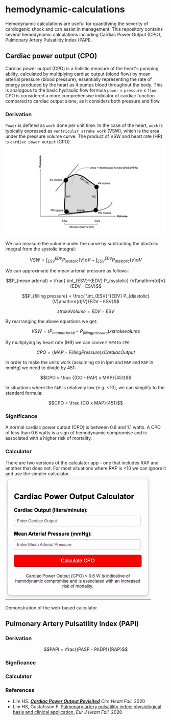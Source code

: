 # hemodynamic-calculations
Hemodynamic calculations are useful for quantifying the severity of cardiogenic shock and can assist in management.
This repository contains several hemodynamic calculations including Cardiac Power Output (CPO), Pulmonary Artery Pulsatility Index (PAPI).

## Cardiac power output (CPO)
Cardiac power output (CPO) is a holistic measure of the heart's pumping ability, calculated by multiplying cardiac output (blood flow) by mean arterial pressure (blood pressure), essentially representing the rate of energy produced by the heart as it pumps blood throughout the body. This is analogous to the basic hydraulic flow formula `power` = `pressure` x `flow` CPO is considered a more comprehensive indicator of cardiac function compared to cardiac output alone, as it considers both pressure and flow.

### Derivation
`Power` is defined as `work` done per unit time. In the case of the heart, `work` is typically expressed as `ventricular stroke work` (VSW), which is the area under the pressure volume curve. The product of VSW and heart rate (HR) is `cardiac power output` (CPO).
![](https://github.com/nickmmark/hemodynamic-calculations/blob/main/cardiac_stroke_work_figure.png)

We can measure the volume under the curve by subtracting the diastolic integral from the systolic integral:
```math
VSW = \int_{ESV}^{EDV} P_{systolic} (V)\mathrm{d}V - \int_{ESV}^{EDV} P_{diastolic} (V)\mathrm{d}V
```
We can approximate the mean arterial pressure as follows:
```math
P_{mean arterial} = \frac{ \int_{ESV}^{EDV} P_{systolic} (V)\mathrm{d}V}{EDV - ESV}
```


```math
P_{filling pressure} = \frac{ \int_{ESV}^{EDV} P_{diastolic} (V)\mathrm{d}V}{EDV - ESV}
```



```math
stroke Volume = EDV - ESV
```
By rearranging the above equations we get:
```math
VSW = (P_{mean arterial} - P_{filling pressure}) x stroke volume
```

By multiplying by heart rate (HR) we can convert `VSW` to `CPO`:
```math
CPO = (MAP - {Filling Pressure}) x {Cardiac Output}
```

In order to make the units work (assuming `CO` in lpm and `MAP` and `RAP` in mmHg) we need to divide by 451:
```math
CPO = \frac {(CO - RAP) x MAP}{451}
```

In situations where the `RAP` is relatively low (e.g. <10), we can simplify to the standard formula:
```math
CPO = \frac {CO x MAP}{451}
```

### Significance
A normal cardiac power output (CPO) is between 0.8 and 1.1 watts.
A CPO of less than 0.6 watts is a sign of hemodynamic compromise and is associated with a higher risk of mortality.

### Calculator
There are two versions of the calculator app - one that includes RAP and another that does not. For most situations where RAP is <10 we can ignore it and use the simpler calculator.
![](https://github.com/nickmmark/hemodynamic-calculations/blob/main/CPO_calculator_demo.gif)

Demonstration of the web-based calculator



## Pulmonary Artery Pulsatility Index (PAPI)
### Derivation
```math
PAPI = \frac{(PASP - PADP)}{RAP}
```

### Signficance


### Calculator


### References
- Lim HS. ***[Cardiac Power Output Revisited](https://doi.org/10.1161/CIRCHEARTFAILURE.120.007393)*** _Circ Heart Fail._ 2020
- Lim HS, Gustafsson F. [Pulmonary artery pulsatility index: physiological basis and clinical application.](https://onlinelibrary.wiley.com/doi/full/10.1002/ejhf.1679) _Eur J Heart Fail._ 2020
